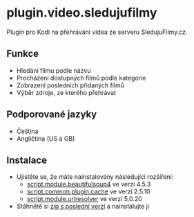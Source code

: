 # plugin.video.sledujufilmy

Plugin pro Kodi na přehrávání videa ze serveru SledujuFilmy.cz.

## Funkce
- Hledání filmu podle názvu
- Procházení dostupných filmů podle kategorie
- Zobrazení posledních přidaných filmů
- Výběr zdroje, ze kterého přehrávat

## Podporované jazyky
- Čeština
- Angličtina (US a GB)

## Instalace

- Ujistěte se, že máte nainstalovány následující rozšíření:
  - [script.module.beautifulsoup4](https://mirrors.kodi.tv/addons/krypton/script.module.beautifulsoup4/) ve verzi 4.5.3
  - [script.common.plugin.cache](https://mirrors.kodi.tv/addons/jarvis/script.common.plugin.cache/) ve verzi 2.5.10
  - [script.module.urlresolver](https://github.com/kodil/kodil/tree/master/repo/script.module.urlresolver) ve verzi 5.0.20
- Stáhnětě si [zip s poslední verzí](https://github.com/malja/plugin.video.sledujufilmy/releases/latest) a nainstalujte ji
